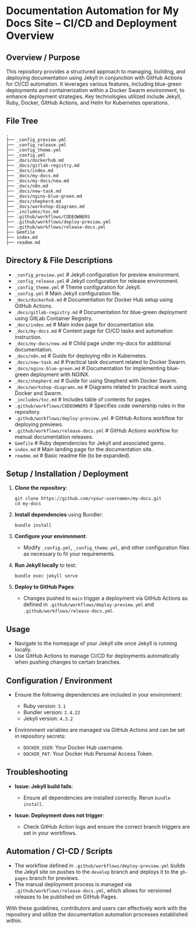 # Documentation Automation for My Docs Site – CI/CD and Deployment Overview

## Overview / Purpose
This repository provides a structured approach to managing, building, and deploying documentation using Jekyll in conjunction with GitHub Actions for CI/CD automation. It leverages various features, including blue-green deployments and containerization within a Docker Swarm environment, to enhance deployment strategies. Key technologies utilized include Jekyll, Ruby, Docker, GitHub Actions, and Helm for Kubernetes operations.

## File Tree
```
.
├── _config_preview.yml
├── _config_release.yml
├── _config_theme.yml
├── _config.yml
├── _docs/dockerhub.md
├── _docs/gitlab-registry.md
├── _docs/index.md
├── _docs/my-docs.md
├── _docs/my-docs/new.md
├── _docs/n8n.md
├── _docs/new-task.md
├── _docs/nginx-blue-green.md
├── _docs/shepherd.md
├── _docs/workshop-diagrams.md
├── _includes/toc.md
├── .github/workflows/CODEOWNERS
├── .github/workflows/deploy-preview.yml
├── .github/workflows/release-docs.yml
├── Gemfile
├── index.md
├── readme.md
```

## Directory & File Descriptions
- `_config_preview.yml`     # Jekyll configuration for preview environment.
- `_config_release.yml`     # Jekyll configuration for release environment.
- `_config_theme.yml`       # Theme configuration for Jekyll.
- `_config.yml`             # Main Jekyll configuration file.
- `_docs/dockerhub.md`      # Documentation for Docker Hub setup using GitHub Actions.
- `_docs/gitlab-registry.md` # Documentation for blue-green deployment using GitLab Container Registry.
- `_docs/index.md`          # Main index page for documentation site.
- `_docs/my-docs.md`        # Content page for CI/CD tasks and automation instruction.
- `_docs/my-docs/new.md`    # Child page under my-docs for additional documentation.
- `_docs/n8n.md`            # Guide for deploying n8n in Kubernetes.
- `_docs/new-task.md`       # Practical task document related to Docker Swarm.
- `_docs/nginx-blue-green.md` # Documentation for implementing blue-green deployment with NGINX.
- `_docs/shepherd.md`       # Guide for using Shepherd with Docker Swarm.
- `_docs/workshop-diagrams.md` # Diagrams related to practical work using Docker and Swarm.
- `_includes/toc.md`        # Includes table of contents for pages.
- `.github/workflows/CODEOWNERS` # Specifies code ownership rules in the repository.
- `.github/workflows/deploy-preview.yml` # GitHub Actions workflow for deploying previews.
- `.github/workflows/release-docs.yml` # GitHub Actions workflow for manual documentation releases.
- `Gemfile`                 # Ruby dependencies for Jekyll and associated gems.
- `index.md`                # Main landing page for the documentation site.
- `readme.md`               # Basic readme file (to be expanded).

## Setup / Installation / Deployment
1. **Clone the repository**:
   ```
   git clone https://github.com/<your-username>/my-docs.git
   cd my-docs
   ```

2. **Install dependencies** using Bundler:
   ```
   bundle install
   ```

3. **Configure your environment**:
   - Modify `_config.yml`, `_config_theme.yml`, and other configuration files as necessary to fit your requirements.

4. **Run Jekyll locally** to test:
   ```
   bundle exec jekyll serve
   ```

5. **Deploy to GitHub Pages**:
   - Changes pushed to `main` trigger a deployment via GitHub Actions as defined in `.github/workflows/deploy-preview.yml` and `.github/workflows/release-docs.yml`.

## Usage
- Navigate to the homepage of your Jekyll site once Jekyll is running locally. 
- Use GitHub Actions to manage CI/CD for deployments automatically when pushing changes to certain branches.

## Configuration / Environment
- Ensure the following dependencies are included in your environment:
  - Ruby version: `3.1`
  - Bundler version: `2.4.22`
  - Jekyll version: `4.3.2`
  
- Environment variables are managed via GitHub Actions and can be set in repository secrets:
  - `DOCKER_USER`: Your Docker Hub username.
  - `DOCKER_PAT`: Your Docker Hub Personal Access Token.

## Troubleshooting
- **Issue: Jekyll build fails**:
  - Ensure all dependencies are installed correctly. Rerun `bundle install`.

- **Issue: Deployment does not trigger**:
  - Check GitHub Action logs and ensure the correct branch triggers are set in your workflows.

## Automation / CI-CD / Scripts
- The workflow defined in `.github/workflows/deploy-preview.yml` builds the Jekyll site on pushes to the `develop` branch and deploys it to the `gh-pages` branch for previews.
- The manual deployment process is managed via `.github/workflows/release-docs.yml`, which allows for versioned releases to be published on GitHub Pages.

With these guidelines, contributors and users can effectively work with the repository and utilize the documentation automation processes established within.
